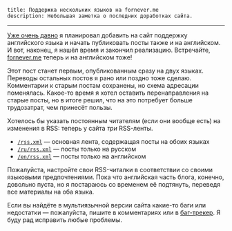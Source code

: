     title: Поддержка нескольких языков на fornever.me
    description: Небольшая заметка о последних доработках сайта.
---

[Уже очень давно][issue-10] я планировал добавить на сайт поддержку английского
языка и начать публиковать посты также и на английском. И вот, наконец, я нашёл
время и закончил реализацию. Встречайте, [fornever.me][] теперь и на английском
тоже!

Этот пост станет первым, опубликованным сразу на двух языках. Переводы остальных
постов я рано или поздно тоже сделаю. Комментарии к старым постам сохранены, но
схема адресации поменялась. Какое-то время я хотел оставить перенаправления на
старые посты, но в итоге решил, что на это потребует больше трудозатрат, чем
принесёт пользы.

Хотелось бы указать постоянным читателям (если они вообще есть) на изменения в
RSS: теперь у сайта _три_ RSS-ленты.

* [`/rss.xml`](/rss.xml) — основная лента, содержащая посты на обоих языках
* [`/ru/rss.xml`](/en/rss.xml) — посты только на русском
* [`/en/rss.xml`](/ru/rss.xml) — посты только на английском

Пожалуйста, настройте свои RSS-читалки в соответствии со своими языковыми
предпочтениями. Пока что английская часть блога, конечно, довольно пуста, но я
постараюсь со временем её подтянуть, переведя все материалы на оба языка.

Если вы найдёте в мультиязычной версии сайта какие-то баги или недостатки —
пожалуйста, пишите в комментариях или в [баг-трекер][tracker]. Я буду рад
исправить любые проблемы.

[fornever.me]: https://fornever.me/
[issue-10]: https://github.com/ForNeVeR/fornever.me/issues/10
[tracker]: https://github.com/ForNeVeR/fornever.me/issues/
